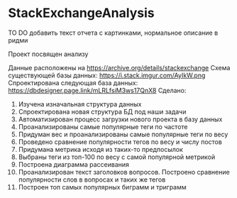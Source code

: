 # StackExchangeAnalysis

TO DO добавить текст отчета с картинками, нормальное описание в ридми

Проект посвящен анализу 


Данные расположены на https://archive.org/details/stackexchange
Схема существующей базы данных: https://i.stack.imgur.com/AyIkW.png
Спроектирована следующая база данных:  https://dbdesigner.page.link/mLRLfsiM3ws17QnX8
Сделано: 
1) Изучена изначальная структура данных
2) Спроектирована новая структура БД под наши задачи
3) Автоматизирован процесс загрузки нового проекта в базу данных
4) Проанализированы самые популярные теги по частоте
5) Придуман вес и проанализированы самые популярные теги по весу
6) Проведено сравнение популярности тегов по весу и числу постов
7) Придумана метрика исходя из таких-то предпосылок
8) Выбраны теги из топ-100 по весу с самой популярной метрикой
9) Построена диаграмма рассеивания
10) Проанализирован текст заголовков вопросов. Построено сравнение популярности слов в вопросах и таких же тегов
11) Построен топ самых популярных биграмм и триграмм
